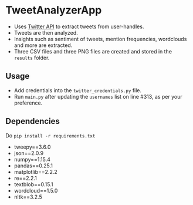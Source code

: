 # TweetAnalyzerApp
- Uses [Twitter API](https://developer.twitter.com) to extract tweets from user-handles.
- Tweets are then analyzed.
- Insights such as sentiment of tweets, mention frequencies, wordclouds and more are extracted.
- Three CSV files and three PNG files are created and stored in the `results` folder.

## Usage
- Add credentials into the `twitter_credentials.py` file.
- Run `main.py` after updating the `usernames` list on line #313, as per your preference.

## Dependencies
Do `pip install -r requirements.txt`
- tweepy==3.6.0
- json==2.0.9
- numpy==1.15.4
- pandas==0.25.1
- matplotlib==2.2.2
- re==2.2.1
- textblob==0.15.1
- wordcloud==1.5.0
- nltk==3.2.5

